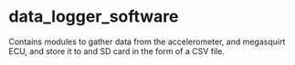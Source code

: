 # data_logger_software
Contains modules to gather data from the accelerometer, and megasquirt ECU, and store it to and SD card in the form of a CSV file.
